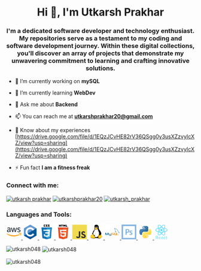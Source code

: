 <h1 align="center">Hi 👋, I'm Utkarsh Prakhar</h1>
<h3 align="center">I'm a dedicated software developer and technology enthusiast. My repositories serve as a testament to my coding and software development journey. Within these digital collections, you'll discover an array of projects that demonstrate my unwavering commitment to learning and crafting innovative solutions.</h3>

- 🔭 I’m currently working on **mySQL**

- 🌱 I’m currently learning **WebDev**

- 💬 Ask me about **Backend**

- 📫 You can reach me at **utkarshprakhar20@gmail.com**

- 📄 Know about my experiences [https://drive.google.com/file/d/1EQzJCvHE82rV36QSgg0y3usXZzvyIcXZ/view?usp=sharing](https://drive.google.com/file/d/1EQzJCvHE82rV36QSgg0y3usXZzvyIcXZ/view?usp=sharing)

- ⚡ Fun fact **I am a fitness freak**

<h3 align="left">Connect with me:</h3>
<p align="left">
<a href="https://linkedin.com/in/utkarsh prakhar" target="blank"><img align="center" src="https://raw.githubusercontent.com/rahuldkjain/github-profile-readme-generator/master/src/images/icons/Social/linked-in-alt.svg" alt="utkarsh prakhar" height="30" width="40" /></a>
<a href="https://www.hackerrank.com/utkarshprakhar20" target="blank"><img align="center" src="https://raw.githubusercontent.com/rahuldkjain/github-profile-readme-generator/master/src/images/icons/Social/hackerrank.svg" alt="utkarshprakhar20" height="30" width="40" /></a>
<a href="https://www.leetcode.com/utkarsh_prakhar" target="blank"><img align="center" src="https://raw.githubusercontent.com/rahuldkjain/github-profile-readme-generator/master/src/images/icons/Social/leet-code.svg" alt="utkarsh_prakhar" height="30" width="40" /></a>
</p>

<h3 align="left">Languages and Tools:</h3>
<p align="left"> <a href="https://aws.amazon.com" target="_blank" rel="noreferrer"> <img src="https://raw.githubusercontent.com/devicons/devicon/master/icons/amazonwebservices/amazonwebservices-original-wordmark.svg" alt="aws" width="40" height="40"/> </a> <a href="https://www.cprogramming.com/" target="_blank" rel="noreferrer"> <img src="https://raw.githubusercontent.com/devicons/devicon/master/icons/c/c-original.svg" alt="c" width="40" height="40"/> </a> <a href="https://www.w3schools.com/css/" target="_blank" rel="noreferrer"> <img src="https://raw.githubusercontent.com/devicons/devicon/master/icons/css3/css3-original-wordmark.svg" alt="css3" width="40" height="40"/> </a> <a href="https://www.w3.org/html/" target="_blank" rel="noreferrer"> <img src="https://raw.githubusercontent.com/devicons/devicon/master/icons/html5/html5-original-wordmark.svg" alt="html5" width="40" height="40"/> </a> <a href="https://developer.mozilla.org/en-US/docs/Web/JavaScript" target="_blank" rel="noreferrer"> <img src="https://raw.githubusercontent.com/devicons/devicon/master/icons/javascript/javascript-original.svg" alt="javascript" width="40" height="40"/> </a> <a href="https://www.linux.org/" target="_blank" rel="noreferrer"> <img src="https://raw.githubusercontent.com/devicons/devicon/master/icons/linux/linux-original.svg" alt="linux" width="40" height="40"/> </a> <a href="https://www.mysql.com/" target="_blank" rel="noreferrer"> <img src="https://raw.githubusercontent.com/devicons/devicon/master/icons/mysql/mysql-original-wordmark.svg" alt="mysql" width="40" height="40"/> </a> <a href="https://www.photoshop.com/en" target="_blank" rel="noreferrer"> <img src="https://raw.githubusercontent.com/devicons/devicon/master/icons/photoshop/photoshop-line.svg" alt="photoshop" width="40" height="40"/> </a> <a href="https://www.python.org" target="_blank" rel="noreferrer"> <img src="https://raw.githubusercontent.com/devicons/devicon/master/icons/python/python-original.svg" alt="python" width="40" height="40"/> </a> <a href="https://reactjs.org/" target="_blank" rel="noreferrer"> <img src="https://raw.githubusercontent.com/devicons/devicon/master/icons/react/react-original-wordmark.svg" alt="react" width="40" height="40"/> </a> </p>

<p><img align="left" src="https://github-readme-stats.vercel.app/api/top-langs?username=utkarsh048&show_icons=true&locale=en&layout=compact" alt="utkarsh048" /></p>

<p>&nbsp;<img align="center" src="https://github-readme-stats.vercel.app/api?username=utkarsh048&show_icons=true&locale=en" alt="utkarsh048" /></p>

<p><img align="center" src="https://github-readme-streak-stats.herokuapp.com/?user=utkarsh048&" alt="utkarsh048" /></p>
